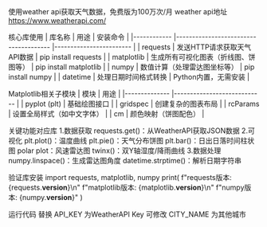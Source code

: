 使用weather api获取天气数据，免费版为100万次/月
weather api地址 https://www.weatherapi.com/

核心库使用
| 库名称     	| 用途                                 	| 安装命令               	|
|------------	|--------------------------------------	|------------------------	|
| requests   	| 发送HTTP请求获取天气API数据           	| pip install requests   	|
| matplotlib 	| 生成所有可视化图表（折线图、饼图等）   	| pip install matplotlib 	|
| numpy      	| 数值计算（处理雷达图坐标等）            	| pip install numpy      	|
| datetime   	| 处理日期时间格式转换                  	| Python内置，无需安装   	|

Matplotlib相关子模块
| 模块         	| 用途                       	|
|--------------	|----------------------------	|
| pyplot (plt) 	| 基础绘图接口               	|
| gridspec     	| 创建复杂的图表布局         	  |
| rcParams     	| 设置全局样式（如中文字体）   	|
| cm           	| 颜色映射（饼图配色）         	|

关键功能对应库
1.数据获取
requests.get()：从WeatherAPI获取JSON数据
2.可视化
plt.plot()：温度曲线
plt.pie()：天气分布饼图
plt.bar()：日出日落时间柱状图
polar plot：风速雷达图
twinx()：双Y轴湿度/降雨曲线
3.数据处理
numpy.linspace()：生成雷达图角度
datetime.strptime()：解析日期字符串

验证库安装
import requests, matplotlib, numpy
print(
    f"requests版本: {requests.__version__}\n"
    f"matplotlib版本: {matplotlib.__version__}\n"
    f"numpy版本: {numpy.__version__}"
)

运行代码
替换 API_KEY 为WeatherAPI Key
可修改 CITY_NAME 为其他城市
